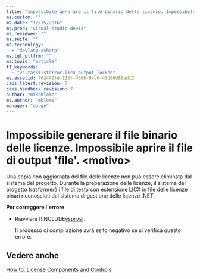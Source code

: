 ```yaml
---
title: "Impossibile generare il file binario delle licenze. Impossibile aprire il file di output &#39;file&#39;. &lt;motivo&gt; | Microsoft Docs"
ms.custom: ""
ms.date: "12/15/2016"
ms.prod: "visual-studio-dev14"
ms.reviewer: ""
ms.suite: ""
ms.technology: 
  - "devlang-csharp"
ms.tgt_pltfrm: ""
ms.topic: "article"
f1_keywords: 
  - "vs.tasklisterror.licx_output_locked"
ms.assetid: 762442fe-115f-456b-94c6-45d68d89ad12
caps.latest.revision: 7
caps.handback.revision: 7
author: "mikeblome"
ms.author: "mblome"
manager: "douge"
---
```

# Impossibile generare il file binario delle licenze. Impossibile aprire il file di output &#39;file&#39;. &lt;motivo&gt;
Una copia non aggiornata del file delle licenze non può essere eliminata dal sistema del progetto. Durante la preparazione delle licenze, il sistema del progetto trasformerà i file di testo con estensione LICX in file delle licenze binari riconosciuti dal sistema di gestione delle licenze .NET.  
  
 **Per correggere l'errore**  
  
-   Riavviare [!INCLUDE[vsprvs](../code-quality/includes/vsprvs_md.md)].  
  
     Il processo di compilazione avrà esito negativo se si verifica questo errore.  
  
## Vedere anche  
 [How to: License Components and Controls](../Topic/How%20to:%20License%20Components%20and%20Controls.md)
